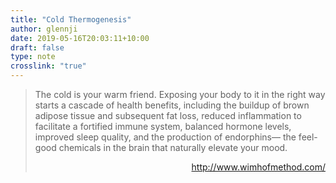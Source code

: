 ```yaml
---
title: "Cold Thermogenesis"
author: glennji
date: 2019-05-16T20:03:11+10:00
draft: false
type: note
crosslink: "true"
---
```

>The cold is your warm friend. Exposing your body to it in the right way starts a cascade of health benefits, including the buildup of brown adipose tissue and subsequent fat loss, reduced inflammation to facilitate a fortified immune system, balanced hormone levels, improved sleep quality, and the production of endorphins— the feel-good chemicals in the brain that naturally elevate your mood.
><p style="text-align: right;"><a href="http://www.wimhofmethod.com/">http://www.wimhofmethod.com/</a></p>

